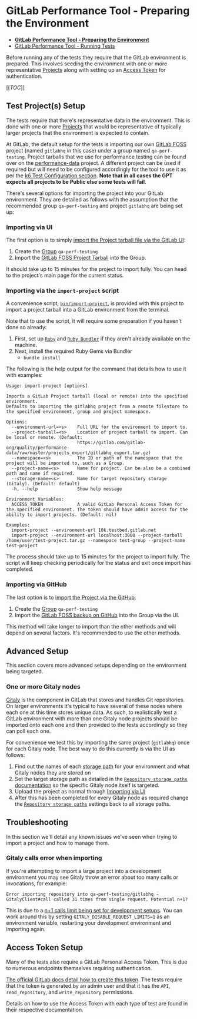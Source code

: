 # GitLab Performance Tool - Preparing the Environment

* [**GitLab Performance Tool - Preparing the Environment**](environment_prep.md)
* [GitLab Performance Tool - Running Tests](k6.md)

Before running any of the tests they require that the GitLab environment is prepared. This involves seeding the environment with one or more representative [Projects](https://docs.gitlab.com/ee/user/project/) along with setting up an [Access Token](https://docs.gitlab.com/ee/user/profile/personal_access_tokens.html) for authentication.

[[_TOC_]]

## Test Project(s) Setup

The tests require that there's representative data in the environment. This is done with one or more [Projects](https://docs.gitlab.com/ee/user/project/) that would be representative of typically larger projects that the environment is expected to contain.

At GitLab, the default setup for the tests is importing our own [GitLab FOSS](https://gitlab.com/gitlab-org/gitlab-foss/) project (named `gitlabhq` in this case) under a group named `qa-perf-testing`. Project tarballs that we use for performance testing can be found over on the [performance-data](https://gitlab.com/gitlab-org/quality/performance-data) project. A different project can be used if required but will need to be configured accordingly for the tool to use it as per the [k6 Test Configuration section](./k6.md#test-configuration). **Note that in all cases the GPT expects all projects to be Public else some tests will fail**.

There's several options for importing the project into your GitLab environment. They are detailed as follows with the assumption that the recommended group `qa-perf-testing` and project `gitlabhq` are being set up:

### Importing via UI

The first option is to simply [import the Project tarball file via the GitLab UI](https://docs.gitlab.com/ee/user/project/settings/import_export.html#importing-the-project):

1. Create the [Group](https://docs.gitlab.com/ee/user/group/#create-a-new-group) `qa-perf-testing`
2. Import the [GitLab FOSS Project Tarball](https://gitlab.com/gitlab-org/quality/performance-data/raw/master/projects_export/gitlabhq_export.tar.gz) into the Group.

It should take up to 15 minutes for the project to import fully. You can head to the project's main page for the current status.

### Importing via the `import-project` script

A convenience script, [`bin/import-project`](https://gitlab.com/gitlab-org/quality/performance/blob/master/bin/import-project), is provided with this project to import a project tarball into a GitLab environment from the terminal.

Note that to use the script, it will require some preparation if you haven't done so already:
1. First, set up [`Ruby`](https://www.ruby-lang.org/en/documentation/installation/) and [`Ruby Bundler`](https://bundler.io) if they aren't already available on the machine.
1. Next, install the required Ruby Gems via Bundler
    * `bundle install`

The following is the help output for the command that details how to use it with examples:

```
Usage: import-project [options]

Imports a GitLab Project tarball (local or remote) into the specified environment.
Defaults to importing the gitlabhq project from a remote filestore to the specified environment, group and project namespace.

Options:
  --environment-url=<s>    Full URL for the environment to import to.
  --project-tarball=<s>    Location of project tarball to import. Can be local or remote. (Default:
                           https://gitlab.com/gitlab-org/quality/performance-data/raw/master/projects_export/gitlabhq_export.tar.gz)
  --namespace=<s>          The ID or path of the namespace that the project will be imported to, such as a Group.
  --project-name=<s>       Name for project. Can be also be a combined path and name if required.
  --storage-name=<s>       Name for target repository storage (Gitaly). (Default: default)
  -h, --help               Show help message

Environment Variables:
  ACCESS_TOKEN             A valid GitLab Personal Access Token for the specified environment. The token should have admin access for the ability to import projects. (Default: nil)

Examples:
  import-project --environment-url 10k.testbed.gitlab.net
  import-project --environment-url localhost:3000 --project-tarball /home/user/test-project.tar.gz --namespace test-group --project-name test-project
```

The process should take up to 15 minutes for the project to import fully. The script will keep checking periodically for the status and exit once import has completed.

### Importing via GitHub

The last option is to [import the Project via the GitHub](https://docs.gitlab.com/ee/user/project/import/github.html):

1. Create the [Group](https://docs.gitlab.com/ee/user/group/#create-a-new-group) `qa-perf-testing`
2. Import the [GitLab FOSS backup on GitHub](https://github.com/gitlabhq/gitlabhq) into the Group via the UI.

This method will take longer to import than the other methods and will depend on several factors. It's recommended to use the other methods.

## Advanced Setup

This section covers more advanced setups depending on the environment being targeted.

### One or more Gitaly nodes

[Gitaly](https://docs.gitlab.com/ee/administration/gitaly/) is the component in GitLab that stores and handles Git repositories. On larger environments it's typical to have several of these nodes where each one at this time stores unique data. As such, to realistically test a GitLab environment with more than one Gitaly node projects should be imported onto each one and then provided to the tests accordingly so they can poll each one.

For convenience we test this by importing the same project (`gitlabhq`) once for each Gitaly node. The best way to do this currently is via the UI as follows:

1. Find out the names of each [storage path](https://docs.gitlab.com/ee/administration/repository_storage_paths.html) for your environment and what Gitaly nodes they are stored on
1. Set the target storage path as detailed in the [`Repository storage paths` documentation](https://docs.gitlab.com/ee/administration/repository_storage_paths.html#choose-where-new-project-repositories-will-be-stored) so the specific Gitaly node itself is targeted.
1. Upload the project as normal through [Importing via UI](#importing-via-ui)
1. After this has been completed for every Gitaly node as required change the [`Repository storage paths`](https://docs.gitlab.com/ee/administration/repository_storage_paths.html#choose-where-new-project-repositories-will-be-stored) settings back to all storage paths.

## Troubleshooting

In this section we'll detail any known issues we've seen when trying to import a project and how to manage them.

### Gitaly calls error when importing

If you're attempting to import a large project into a development environment you may see Gitaly throw an error about too many calls or invocations, for example:

```
Error importing repository into qa-perf-testing/gitlabhq - GitalyClient#call called 31 times from single request. Potential n+1?
```

This is due to a [n+1 calls limit being set for development setups](https://docs.gitlab.com/ee/development/gitaly.html#toomanyinvocationserror-errors). You can work around this by setting `GITALY_DISABLE_REQUEST_LIMITS=1` as an environment variable, restarting your development environment and importing again.

## Access Token Setup

Many of the tests also require a GitLab Personal Access Token. This is due to numerous endpoints themselves requiring authentication.

[The official GitLab docs detail how to create this token](https://docs.gitlab.com/ee/user/profile/personal_access_tokens.html#creating-a-personal-access-token). The tests require that the token is generated by an admin user and that it has the `API`, `read_repository`, and `write_repository` permissions.

Details on how to use the Access Token with each type of test are found in their respective documentation.
